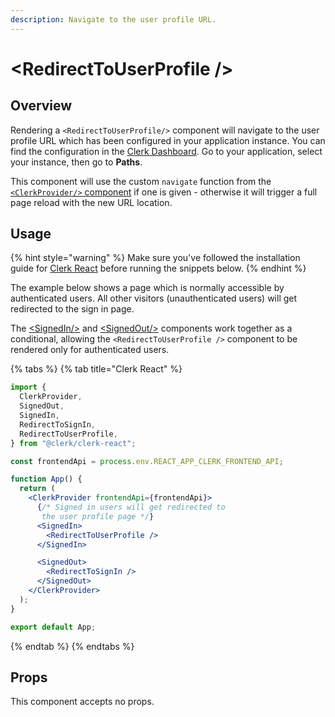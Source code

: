 ```yaml
---
description: Navigate to the user profile URL.
---
```


# \<RedirectToUserProfile />

## Overview

Rendering a `<RedirectToUserProfile/>` component will navigate to the user profile URL which has been configured in your application instance. You can find the configuration in the [Clerk Dashboard](https://dashboard.clerk.dev). Go to your application, select your instance, then go to **Paths**.

This component will use the custom `navigate` function from the [`<ClerkProvider/>` component](../../reference/clerk-react/clerkprovider.md) if one is given - otherwise it will trigger a full page reload with the new URL location.

## Usage

{% hint style="warning" %}
Make sure you've followed the installation guide for [Clerk React](../../reference/clerk-react/installation.md) before running the snippets below.
{% endhint %}

The example below shows a page which is normally accessible by authenticated users. All other visitors (unauthenticated users) will get redirected to the sign in page.

The [\<SignedIn/>](../signed-in.md) and [\<SignedOut/>](../signed-out.md) components work together as a conditional, allowing the `<RedirectToUserProfile />` component to be rendered only for authenticated users.

{% tabs %}
{% tab title="Clerk React" %}
```jsx
import {
  ClerkProvider,
  SignedOut,
  SignedIn,
  RedirectToSignIn,
  RedirectToUserProfile,
} from "@clerk/clerk-react";

const frontendApi = process.env.REACT_APP_CLERK_FRONTEND_API;

function App() {
  return (
    <ClerkProvider frontendApi={frontendApi}>
      {/* Signed in users will get redirected to
       the user profile page */}
      <SignedIn>
        <RedirectToUserProfile />
      </SignedIn>

      <SignedOut>
        <RedirectToSignIn />
      </SignedOut>
    </ClerkProvider>
  );
}

export default App;
```
{% endtab %}
{% endtabs %}

## Props

This component accepts no props.
